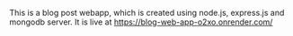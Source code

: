 This is a blog post webapp, which is created using node.js, express.js and mongodb server. It is live at https://blog-web-app-o2xo.onrender.com/
